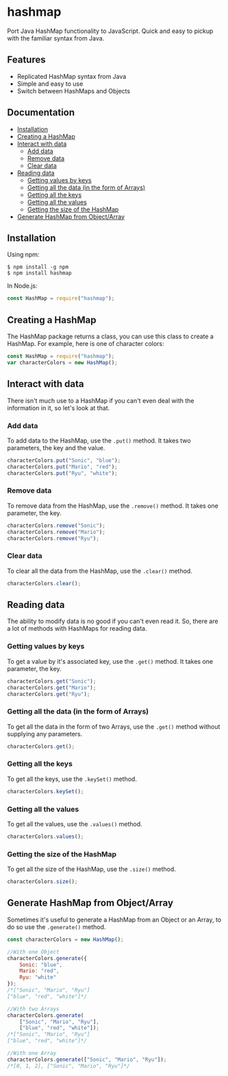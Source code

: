 # hashmap
Port Java HashMap functionality to JavaScript. Quick and easy to pickup with the familiar syntax from Java. 

## Features
- Replicated HashMap syntax from Java
- Simple and easy to use
- Switch between HashMaps and Objects

## Documentation
- [Installation](#installation)
- [Creating a HashMap](#creating-a-hashmap)
- [Interact with data](#interact-with-data)
  - [Add data](#add-data)
  - [Remove data](#remove-data)
  - [Clear data](#clear-data)
- [Reading data](#reading-data)
  - [Getting values by keys](#getting-values-by-keys)
  - [Getting all the data (in the form of Arrays)](#getting-all-the-data-in-the-form-of-arrays)
  - [Getting all the keys](#getting-all-the-keys)
  - [Getting all the values](#getting-all-the-values)
  - [Getting the size of the HashMap](#getting-the-size-of-the-hashmap)
- [Generate HashMap from Object/Array](#generate-hashmap-from-objectarray)

## Installation
Using npm:
```shell
$ npm install -g npm
$ npm install hashmap
```
In Node.js:
```js
const HashMap = require("hashmap");
```

## Creating a HashMap
The HashMap package returns a class, you can use this class to create a HashMap. For example, here is one of character colors:
```js
const HashMap = require("hashmap");
var characterColors = new HashMap();
```

## Interact with data
There isn't much use to a HashMap if you can't even deal with the information in it, so let's look at that.

### Add data
To add data to the HashMap, use the ```.put()``` method. It takes two parameters, the key and the value.
```js
characterColors.put("Sonic", "blue");
characterColors.put("Mario", "red");
characterColors.put("Ryu", "white");
```

### Remove data
To remove data from the HashMap, use the ```.remove()``` method. It takes one parameter, the key.
```js
characterColors.remove("Sonic");
characterColors.remove("Mario");
characterColors.remove("Ryu");
```

### Clear data
To clear all the data from the HashMap, use the ```.clear()``` method.
```js
characterColors.clear();
```

## Reading data
The ability to modify data is no good if you can't even read it. So, there are a lot of methods with HashMaps for reading data.

### Getting values by keys
To get a value by it's associated key, use the ```.get()``` method. It takes one parameter, the key.
```js
characterColors.get("Sonic");
characterColors.get("Mario");
characterColors.get("Ryu");
```

### Getting all the data (in the form of Arrays)
To get all the data in the form of two Arrays, use the ```.get()``` method without supplying any parameters.
```js
characterColors.get();
```

### Getting all the keys
To get all the keys, use the ```.keySet()``` method.
```js
characterColors.keySet();
```

### Getting all the values
To get all the values, use the ```.values()``` method.
```js
characterColors.values();
```

### Getting the size of the HashMap
To get all the size of the HashMap, use the ```.size()``` method.
```js
characterColors.size();
```

## Generate HashMap from Object/Array
Sometimes it's useful to generate a HashMap from an Object or an Array, to do so use the ```.generate()``` method.
```js
const characterColors = new HashMap();

//With one Object
characterColors.generate({
    Sonic: "blue",
    Mario: "red",
    Ryu: "white"
});
/*["Sonic", "Mario", "Ryu"]
["blue", "red", "white"]*/

//With two Arrays
characterColors.generate(
    ["Sonic", "Mario", "Ryu"],
    ["blue", "red", "white"]);
/*["Sonic", "Mario", "Ryu"]
["blue", "red", "white"]*/

//With one Array
characterColors.generate(["Sonic", "Mario", "Ryu"]);
/*[0, 1, 2], ["Sonic", "Mario", "Ryu"]*/
```